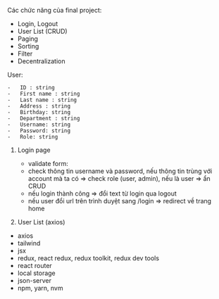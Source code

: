 Các chức năng của final project:

-   Login, Logout
-   User List (CRUD)
-   Paging
-   Sorting
-   Filter
-   Decentralization

User:

    -   ID : string
    -   First name : string
    -   Last name : string
    -   Address : string
    -   Birthday: string
    -   Department : string
    -   Username: string
    -   Password: string
    -   Role: string

1. Login page

    - validate form:
    - check thông tin username và password, nếu thông tin trùng với account mà ta có
      => check role (user, admin), nếu là user => ẩn CRUD
    - nếu login thành công => đổi text từ login qua logout
    - nếu user đổi url trên trình duyệt sang /login => redirect về trang home

2. User List (axios)

-   axios
-   tailwind
-   jsx
-   redux, react redux, redux toolkit, redux dev tools
-   react router
-   local storage
-   json-server
-   npm, yarn, nvm
